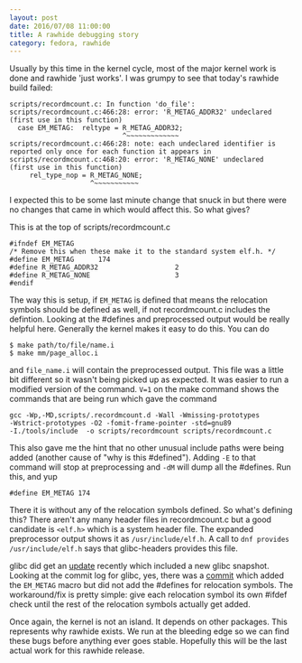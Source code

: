 ```yaml
---
layout: post
date: 2016/07/08 11:00:00
title: A rawhide debugging story
category: fedora, rawhide
---
```

Usually by this time in the kernel cycle, most of the major kernel work is done
and rawhide 'just works'. I was grumpy to see that today's rawhide build
failed:

	scripts/recordmcount.c: In function 'do_file':
	scripts/recordmcount.c:466:28: error: 'R_METAG_ADDR32' undeclared
	(first use in this function)
	  case EM_METAG:  reltype = R_METAG_ADDR32;
	                            ^~~~~~~~~~~~~~
	scripts/recordmcount.c:466:28: note: each undeclared identifier is
	reported only once for each function it appears in
	scripts/recordmcount.c:468:20: error: 'R_METAG_NONE' undeclared
	(first use in this function)
	     rel_type_nop = R_METAG_NONE;
	                    ^~~~~~~~~~~~

I expected this to be some last minute change that snuck in but there were no
changes that came in which would affect this. So what gives?

This is at the top of scripts/recordmcount.c

	#ifndef EM_METAG
	/* Remove this when these make it to the standard system elf.h. */
	#define EM_METAG      174
	#define R_METAG_ADDR32                   2
	#define R_METAG_NONE                     3
	#endif

The way this is setup, if `EM_METAG` is defined that means the relocation
symbols should be defined as well, if not recordmcount.c includes the
defintion. Looking at the #defines and preprocessed output would be really
helpful here. Generally the kernel makes it easy to do this. You can
do

	$ make path/to/file/name.i
	$ make mm/page_alloc.i

and `file_name.i` will contain the preprocessed output. This file was a little
bit different so it wasn't being picked up as expected. It was easier to run
a modified version of the command. `V=1` on the make command shows the commands
that are being run which gave the command

	gcc -Wp,-MD,scripts/.recordmcount.d -Wall -Wmissing-prototypes
	-Wstrict-prototypes -O2 -fomit-frame-pointer -std=gnu89
	-I./tools/include  -o scripts/recordmcount scripts/recordmcount.c

This also gave me the hint that no other unusual include paths were being added
(another cause of "why is this #defined"). Adding `-E` to that command will
stop at preprocessing and `-dM` will dump all the #defines. Run this, and yup

	#define EM_METAG 174

There it is without any of the relocation symbols defined. So what's defining
this? There aren't any many header files in recordmcount.c but a good candidate
is `<elf.h>` which is a system header file. The expanded preprocessor output
shows it as `/usr/include/elf.h`. A call to `dnf provides /usr/include/elf.h`
says that glibc-headers provides this file.

glibc did get an [update](http://pkgs.fedoraproject.org/cgit/rpms/glibc.git/commit/?id=9a78be1808600ca5e66eab741542447a29cfbeb3)
recently which included a new glibc snapshot. Looking at the commit log for
glibc, yes, there was a [commit](https://sourceware.org/git/?p=glibc.git;a=commit;h=94e73c95d9b5ac7d3b3f178e2ca03ef6b60e82aa)
which added the `EM_METAG` macro but did not add the #defines for relocation
symbols. The workaround/fix is pretty simple: give each relocation symbol its
own #ifdef check until the rest of the relocation symbols actually get added.

Once again, the kernel is not an island. It depends on other packages. This
represents why rawhide exists. We run at the bleeding edge so we can find
these bugs before anything ever goes stable. Hopefully this will be the last
actual work for this rawhide release.
